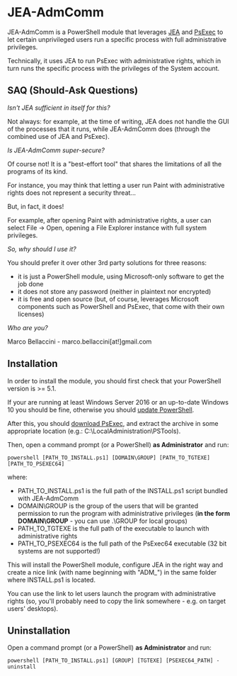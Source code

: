 # JEA-AdmComm

JEA-AdmComm is a PowerShell module that leverages [JEA](https://docs.microsoft.com/en-us/powershell/jea/overview) and [PsExec](https://docs.microsoft.com/en-us/sysinternals/downloads/psexec) to let certain unprivileged users run a specific process with full administrative privileges.

Technically, it uses JEA to run PsExec with administrative rights, which in turn runs the specific process with the privileges of the System account.

## SAQ (Should-Ask Questions)
*Isn't JEA sufficient in itself for this?*

Not always: for example, at the time of writing, JEA does not handle the GUI of the processes that it runs, while JEA-AdmComm does (through the combined use of JEA and PsExec).

*Is JEA-AdmComm super-secure?*

Of course not! It is a "best-effort tool" that shares the limitations of all the programs of its kind.

For instance, you may think that letting a user run Paint with administrative rights does not represent a security threat...

But, in fact, it does!

For example, after opening Paint with administrative rights, a user can select File -> Open, opening a File Explorer instance with full system privileges.

*So, why should I use it?*

You should prefer it over other 3rd party solutions for three reasons:
- it is just a PowerShell module, using Microsoft-only software to get the job done
- it does not store any password (neither in plaintext nor encrypted)
- it is free and open source (but, of course, leverages Microsoft components such as PowerShell and PsExec, that come with their own licenses)

*Who are you?*

Marco Bellaccini - marco.bellaccini[at!]gmail.com

## Installation
In order to install the module, you should first check that your PowerShell version is >= 5.1.

If your are running at least Windows Server 2016 or an up-to-date Windows 10 you should be fine, otherwise you should [update PowerShell](https://docs.microsoft.com/en-us/powershell/scripting/setup/installing-windows-powershell?view=powershell-6#upgrading-existing-windows-powershell).

After this, you should [download PsExec](https://docs.microsoft.com/en-us/sysinternals/downloads/psexec), and extract the archive in some appropriate location (e.g.: C:\LocalAdministration\PSTools).

Then, open a command prompt (or a PowerShell) **as Administrator** and run:

```
powershell [PATH_TO_INSTALL.ps1] [DOMAIN\GROUP] [PATH_TO_TGTEXE] [PATH_TO_PSEXEC64]
```

where:
- PATH_TO_INSTALL.ps1 is the full path of the INSTALL.ps1 script bundled with JEA-AdmComm
- DOMAIN\GROUP is the group of the users that will be granted permission to run the program with administrative privileges (**in the form DOMAIN\GROUP** - you can use .\GROUP for local groups)
- PATH_TO_TGTEXE is the full path of the executable to launch with administrative rights
- PATH_TO_PSEXEC64 is the full path of the PsExec64 executable (32 bit systems are not supported!)

This will install the PowerShell module, configure JEA in the right way and create a nice link (with name beginning with "ADM_") in the same folder where INSTALL.ps1 is located.

You can use the link to let users launch the program with administrative rights (so, you'll probably need to copy the link somewhere - e.g. on target users' desktops).

## Uninstallation
Open a command prompt (or a PowerShell) **as Administrator** and run:

```
powershell [PATH_TO_INSTALL.ps1] [GROUP] [TGTEXE] [PSEXEC64_PATH] -uninstall
```

